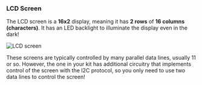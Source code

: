 ### LCD Screen

<!-- // LCD screen:
//  * 16x2 meaning two rows that can fit 16 characters each
//  * led backlight to illuminate the display
//  * usually these LED screens are controlled by parallel (many) data lines - like 11 usually
//    * this one has additional circuitry that allows devices to use the i2c protocol to control the screen -->

The LCD screen is a **16x2** display, meaning it has **2 rows** of **16 columns (characters)**. It has an LED backlight to illuminate the display even in the dark!

![LCD screen](https://raw.githubusercontent.com/OnionIoT/Onion-Docs/master/Omega2/Kit-Guides/img/lcd-screen.jpg)

These screens are typically controlled by many parallel data lines, usually 11 or so. However, the one in your kit has additional circuitry that implements control of the screen with the I2C protocol, so you only need to use two data lines to control the screen!
